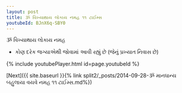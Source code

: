 ```yaml
---
layout: post
title: ૐ વિખ્યાથાય લોકાય નમહ ૧૧ ટાઈમ્સ
youtubeId: BJnX6q-SBY0
---
```

 
 
 ૐ વિખ્યાથાય લોકાય નમહ  
 
 -  કોણ દરેક જગ્યાએથી જોવામાં આવી રહ્યું છે (જેનું પ્રખ્યાત નિવાસ છે) 
 
  
 
  
 
 
 
 
 
 


{% include youtubePlayer.html id=page.youtubeId %}
 
[Next]({{ site.baseurl }}{% link  split2/_posts/2014-09-28-ૐ માનધાન્ય બહુલાયા વયવે નમહ ૧૧ ટાઈમ્સ.md%})
 
